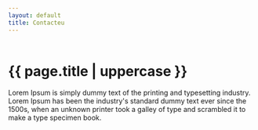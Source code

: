 ```yaml
---
layout: default
title: Contacteu
---
```


<div class="container">
    <h1 class="mt-5" style="padding-top:20px;">{{ page.title | uppercase }}</h1>
    <p>Lorem Ipsum is simply dummy text of the printing and typesetting industry. Lorem Ipsum has been the industry's standard dummy text ever since the 1500s, when an unknown printer took a galley of type and scrambled it to make a type specimen book.</p>
</div>
